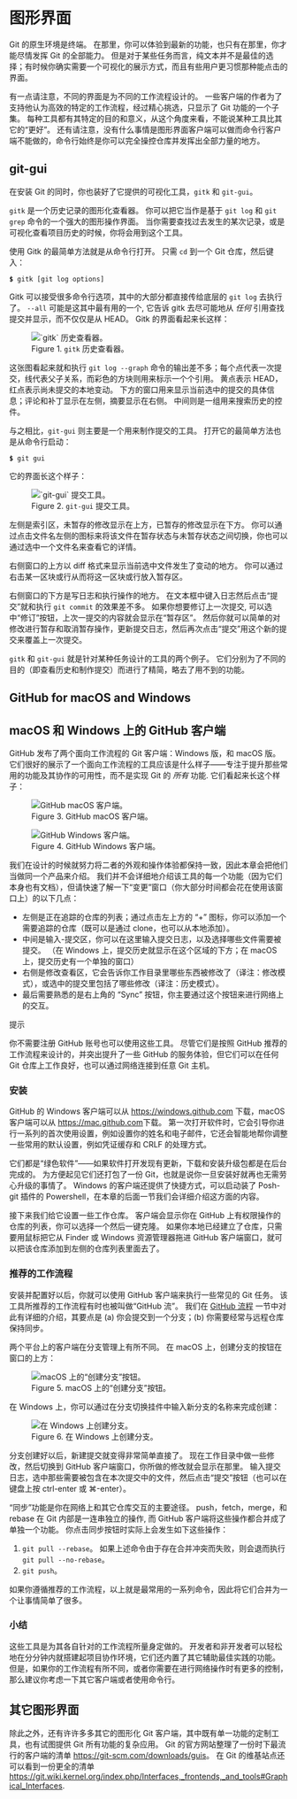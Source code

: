 

# 图形界面

<p>
Git 的原生环境是终端。
在那里，你可以体验到最新的功能，也只有在那里，你才能尽情发挥 Git 的全部能力。
但是对于某些任务而言，纯文本并不是最佳的选择；有时候你确实需要一个可视化的展示方式，而且有些用户更习惯那种能点击的界面。</p>
<p>有一点请注意，不同的界面是为不同的工作流程设计的。
一些客户端的作者为了支持他认为高效的特定的工作流程，经过精心挑选，只显示了 Git 功能的一个子集。
每种工具都有其特定的目的和意义，从这个角度来看，不能说某种工具比其它的“更好”。
还有请注意，没有什么事情是图形界面客户端可以做而命令行客户端不能做的，命令行始终是你可以完全操控仓库并发挥出全部力量的地方。</p>


## git-gui</code>

<p>
在安装 Git 的同时，你也装好了它提供的可视化工具，<code class="literal">gitk</code> 和 <code class="literal">git-gui</code>。</p>
<p><code class="literal">gitk</code> 是一个历史记录的图形化查看器。
你可以把它当作是基于 <code class="literal">git log</code> 和 <code class="literal">git grep</code> 命令的一个强大的图形操作界面。
当你需要查找过去发生的某次记录，或是可视化查看项目历史的时候，你将会用到这个工具。</p>
<p>使用 Gitk 的最简单方法就是从命令行打开。
只需 <code class="literal">cd</code> 到一个 Git 仓库，然后键入：</p>

<pre class="language-bash"><code><span style="font-weight: bold">$</span> gitk [git log options]</code></pre>
<p>Gitk 可以接受很多命令行选项，其中的大部分都直接传给底层的 <code class="literal">git log</code> 去执行了。
<code class="literal">--all</code> 可能是这其中最有用的一个, 它告诉 gitk 去尽可能地从 <em>任何</em> 引用查找提交并显示，而不仅仅是从 HEAD。
Gitk 的界面看起来长这样：</p>
<figure class="image">
<div class="content">
<img src="../images/gitk.png" alt="`gitk` 历史查看器。">
</div>
<figcaption>Figure 1. <code class="literal">gitk</code> 历史查看器。</figcaption>
</figure>
<p>这张图看起来就和执行 <code class="literal">git log --graph</code> 命令的输出差不多；每个点代表一次提交，线代表父子关系，而彩色的方块则用来标示一个个引用。
黄点表示 HEAD，红点表示尚未提交的本地变动。
下方的窗口用来显示当前选中的提交的具体信息；评论和补丁显示在左侧，摘要显示在右侧。
中间则是一组用来搜索历史的控件。</p>
<p>与之相比，<code class="literal">git-gui</code> 则主要是一个用来制作提交的工具。
打开它的最简单方法也是从命令行启动：</p>

<pre class="language-bash"><code><span style="font-weight: bold">$</span> git gui</code></pre>
<p>它的界面长这个样子：</p>
<figure class="image">
<div class="content">
<img src="../images/git-gui.png" alt="`git-gui` 提交工具。">
</div>
<figcaption>Figure 2. <code class="literal">git-gui</code> 提交工具。</figcaption>
</figure>
<p>左侧是索引区，未暂存的修改显示在上方，已暂存的修改显示在下方。
你可以通过点击文件名左侧的图标来将该文件在暂存状态与未暂存状态之间切换，你也可以通过选中一个文件名来查看它的详情。</p>
<p>右侧窗口的上方以 diff 格式来显示当前选中文件发生了变动的地方。
你可以通过右击某一区块或行从而将这一区块或行放入暂存区。</p>
<p>右侧窗口的下方是写日志和执行操作的地方。
在文本框中键入日志然后点击“提交”就和执行 <code class="literal">git commit</code> 的效果差不多。
如果你想要修订上一次提交, 可以选中“修订”按钮，上次一提交的内容就会显示在“暂存区”。
然后你就可以简单的对修改进行暂存和取消暂存操作，更新提交日志，然后再次点击“提交”用这个新的提交来覆盖上一次提交。</p>
<p><code class="literal">gitk</code> 和 <code class="literal">git-gui</code> 就是针对某种任务设计的工具的两个例子。
它们分别为了不同的目的（即查看历史和制作提交）而进行了精简，略去了用不到的功能。</p>



## GitHub for macOS and Windows




## macOS 和 Windows 上的 GitHub 客户端

<p>
GitHub 发布了两个面向工作流程的 Git 客户端：Windows 版，和 macOS 版。
它们很好的展示了一个面向工作流程的工具应该是什么样子——专注于提升那些常用的功能及其协作的可用性，而不是实现 Git 的 <em>所有</em> 功能.
它们看起来长这个样子：</p>
<figure class="image">
<div class="content">
<img src="../images/github_mac.png" alt="GitHub macOS 客户端。">
</div>
<figcaption>Figure 3. GitHub macOS 客户端。</figcaption>
</figure>
<figure class="image">
<div class="content">
<img src="../images/github_win.png" alt="GitHub Windows 客户端。">
</div>
<figcaption>Figure 4. GitHub Windows 客户端。</figcaption>
</figure>
<p>我们在设计的时候就努力将二者的外观和操作体验都保持一致，因此本章会把他们当做同一个产品来介绍。
我们并不会详细地介绍该工具的每一个功能（因为它们本身也有文档），但请快速了解一下“变更”窗口（你大部分时间都会花在使用该窗口上）的以下几点：</p>
<div class="itemized-list">
<ul>
<li>
<span class="principal">左侧是正在追踪的仓库的列表；通过点击左上方的 “+” 图标，你可以添加一个需要追踪的仓库（既可以是通过 clone，也可以从本地添加）。</span>
</li>
<li>
<span class="principal">中间是输入-提交区，你可以在这里输入提交日志，以及选择哪些文件需要被提交。
（在 Windows 上，提交历史就显示在这个区域的下方；在 macOS 上，提交历史有一个单独的窗口）</span>
</li>
<li>
<span class="principal">右侧是修改查看区，它会告诉你工作目录里哪些东西被修改了（译注：修改模式），或选中的提交里包括了哪些修改（译注：历史模式）。</span>
</li>
<li>
<span class="principal">最后需要熟悉的是右上角的 “Sync” 按钮，你主要通过这个按钮来进行网络上的交互。</span>
</li>
</ul>
</div>
<aside class="admonition note custom-block tip" title="Note" epub:type="note"><p class="custom-block-title">提示</p>
<div class="content">
<p>你不需要注册 GitHub 账号也可以使用这些工具。
尽管它们是按照 GitHub 推荐的工作流程来设计的，并突出提升了一些 GitHub 的服务体验，但它们可以在任何 Git 仓库上工作良好，也可以通过网络连接到任意 Git 主机。</p>
</div>
</aside>


### 安装

<p>GitHub 的 Windows 客户端可以从 <a href="https://windows.github.com" class="link">https://windows.github.com</a> 下载，macOS 客户端可以从 <a href="https://mac.github.com" class="link">https://mac.github.com</a>下载。
第一次打开软件时，它会引导你进行一系列的首次使用设置，例如设置你的姓名和电子邮件，它还会智能地帮你调整一些常用的默认设置，例如凭证缓存和 CRLF 的处理方式。</p>
<p>它们都是“绿色软件”——如果软件打开发现有更新，下载和安装升级包都是在后台完成的。
为方便起见它们还打包了一份 Git，也就是说你一旦安装好就再也无需劳心升级的事情了。
Windows 的客户端还提供了快捷方式，可以启动装了 Posh-git 插件的 Powershell，在本章的后面一节我们会详细介绍这方面的内容。</p>
<p>接下来我们给它设置一些工作仓库。
客户端会显示你在 GitHub 上有权限操作的仓库的列表，你可以选择一个然后一键克隆。
如果你本地已经建立了仓库，只需要用鼠标把它从 Finder 或 Windows 资源管理器拖进 GitHub 客户端窗口，就可以把该仓库添加到左侧的仓库列表里面去了。</p>



### 推荐的工作流程

<p>安装并配置好以后，你就可以使用 GitHub 客户端来执行一些常见的 Git 任务。
该工具所推荐的工作流程有时也被叫做“GitHub 流”。
我们在 <a id="xref--ch06-github--_github_flow" href="/chapter-6/2.html#github-流程" class="xref">GitHub 流程</a> 一节中对此有详细的介绍，其要点是 (a) 你会提交到一个分支；(b) 你需要经常与远程仓库保持同步。</p>
<p>两个平台上的客户端在分支管理上有所不同。
在 macOS 上，创建分支的按钮在窗口的上方：</p>
<figure class="image">
<div class="content">
<img src="../images/branch_widget_mac.png" alt="macOS 上的“创建分支”按钮。">
</div>
<figcaption>Figure 5. macOS 上的“创建分支”按钮。</figcaption>
</figure>
<p>在 Windows 上，你可以通过在分支切换挂件中输入新分支的名称来完成创建：</p>
<figure class="image">
<div class="content">
<img src="../images/branch_widget_win.png" alt="在 Windows 上创建分支。">
</div>
<figcaption>Figure 6. 在 Windows 上创建分支。</figcaption>
</figure>
<p>分支创建好以后，新建提交就变得非常简单直接了。
现在工作目录中做一些修改，然后切换到 GitHub 客户端窗口，你所做的修改就会显示在那里。
输入提交日志，选中那些需要被包含在本次提交中的文件，然后点击“提交”按钮（也可以在键盘上按 ctrl-enter 或 ⌘-enter）。</p>
<p>“同步”功能是你在网络上和其它仓库交互的主要途径。
push，fetch，merge，和 rebase 在 Git 内部是一连串独立的操作, 而 GitHub 客户端将这些操作都合并成了单独一个功能。
你点击同步按钮时实际上会发生如下这些操作：</p>
<div class="ordered-list arabic">
<ol class="arabic">
<li>
<span class="principal"><code class="literal">git pull --rebase</code>。
如果上述命令由于存在合并冲突而失败，则会退而执行 <code class="literal">git pull --no-rebase</code>。</span>
</li>
<li>
<span class="principal"><code class="literal">git push</code>。</span>
</li>
</ol>
</div>
<p>如果你遵循推荐的工作流程，以上就是最常用的一系列命令，因此将它们合并为一个让事情简单了很多。</p>



### 小结

<p>这些工具是为其各自针对的工作流程所量身定做的。
开发者和非开发者可以轻松地在分分钟内就搭建起项目协作环境，它们还内置了其它辅助最佳实践的功能。
但是，如果你的工作流程有所不同，或者你需要在进行网络操作时有更多的控制，那么建议你考虑一下其它客户端或者使用命令行。</p>




## 其它图形界面

<p>除此之外，还有许许多多其它的图形化 Git 客户端，其中既有单一功能的定制工具，也有试图提供 Git 所有功能的复杂应用。
Git 的官方网站整理了一份时下最流行的客户端的清单 <a href="https://git-scm.com/downloads/guis" class="link">https://git-scm.com/downloads/guis</a>。
在 Git 的维基站点还可以看到一份更全的清单 <a href="https://git.wiki.kernel.org/index.php/Interfaces,_frontends,_and_tools#Graphical_Interfaces" class="link">https://git.wiki.kernel.org/index.php/Interfaces,_frontends,_and_tools#Graphical_Interfaces</a>.</p>

